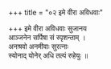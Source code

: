 +++
title = "०२ इमे वीरा अविधवाः"

+++
इमे वीरा अविधवाः सुजानय  
आञ्जनेन सर्पिषा सं स्पृशन्ताम् ।  
अनश्रवो अनमीवाः सुरत्नाः  
स्योनाद् योनेर् अधि तल्पं रुहेयुः ॥